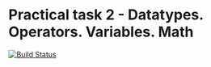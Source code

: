 # Practical task 2 - Datatypes. Operators. Variables. Math

[![Build Status](https://travis-ci.com/itmo-java-basics-2020/task-2-datatypes-and-operators-v-cognitio.svg?branch=master)](https://travis-ci.com/itmo-java-basics-2020/task-2-datatypes-and-operators-v-cognitio)
